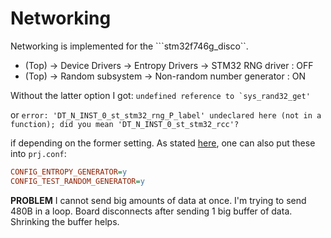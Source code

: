 # Networking 
Networking is implemented for the ```stm32f746g_disco``.
- (Top) → Device Drivers → Entropy Drivers → STM32 RNG driver : OFF
- (Top) → Random subsystem → Non-random number generator : ON

Without the latter option I got: ```undefined reference to `sys_rand32_get'```

or ```error: 'DT_N_INST_0_st_stm32_rng_P_label' undeclared here (not in a function); did you mean 'DT_N_INST_0_st_stm32_rcc'?```

if depending on the former setting. As stated [here](https://github.com/zephyrproject-rtos/zephyr/issues/15565), one can also put these into ```prj.conf```:

```ini
CONFIG_ENTROPY_GENERATOR=y
CONFIG_TEST_RANDOM_GENERATOR=y
```

**PROBLEM** I cannot send big amounts of data at once. I'm trying to send 480B in a loop.  Board disconnects after sending 1 big buffer of data. Shrinking the buffer helps.